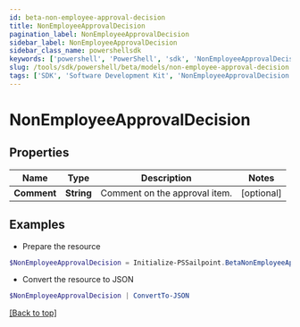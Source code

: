 ```yaml
---
id: beta-non-employee-approval-decision
title: NonEmployeeApprovalDecision
pagination_label: NonEmployeeApprovalDecision
sidebar_label: NonEmployeeApprovalDecision
sidebar_class_name: powershellsdk
keywords: ['powershell', 'PowerShell', 'sdk', 'NonEmployeeApprovalDecision', 'BetaNonEmployeeApprovalDecision'] 
slug: /tools/sdk/powershell/beta/models/non-employee-approval-decision
tags: ['SDK', 'Software Development Kit', 'NonEmployeeApprovalDecision', 'BetaNonEmployeeApprovalDecision']
---
```



# NonEmployeeApprovalDecision

## Properties

Name | Type | Description | Notes
------------ | ------------- | ------------- | -------------
**Comment** | **String** | Comment on the approval item. | [optional] 

## Examples

- Prepare the resource
```powershell
$NonEmployeeApprovalDecision = Initialize-PSSailpoint.BetaNonEmployeeApprovalDecision  -Comment null
```

- Convert the resource to JSON
```powershell
$NonEmployeeApprovalDecision | ConvertTo-JSON
```


[[Back to top]](#) 

